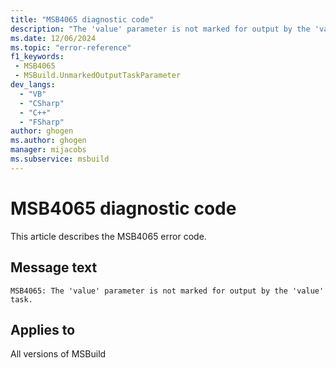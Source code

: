 ```yaml
---
title: "MSB4065 diagnostic code"
description: "The 'value' parameter is not marked for output by the 'value' task."
ms.date: 12/06/2024
ms.topic: "error-reference"
f1_keywords:
 - MSB4065
 - MSBuild.UnmarkedOutputTaskParameter
dev_langs:
  - "VB"
  - "CSharp"
  - "C++"
  - "FSharp"
author: ghogen
ms.author: ghogen
manager: mijacobs
ms.subservice: msbuild
---
```


# MSB4065 diagnostic code

<!-- :::ErrorDefinitionDescription::: -->
<!-- :::editable-content name="introDescription"::: -->
This article describes the MSB4065 error code.
<!-- :::editable-content-end::: -->

## Message text

`MSB4065: The 'value' parameter is not marked for output by the 'value' task.`

<!-- :::editable-content name="postOutputDescription"::: -->
<!--
{StrBegin="MSB4065: "}
-->
<!-- :::editable-content-end::: -->
<!-- :::ErrorDefinitionDescription-end::: -->

## Applies to

All versions of MSBuild
